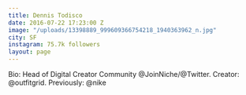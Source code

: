 ```yaml
---
title: Dennis Todisco
date: 2016-07-22 17:23:00 Z
image: "/uploads/13398889_999609366754218_1940363962_n.jpg"
city: SF
instagram: 75.7k followers
layout: page
---
```


Bio: Head of Digital Creator Community @JoinNiche/@Twitter. Creator: @outfitgrid. Previously: @nike